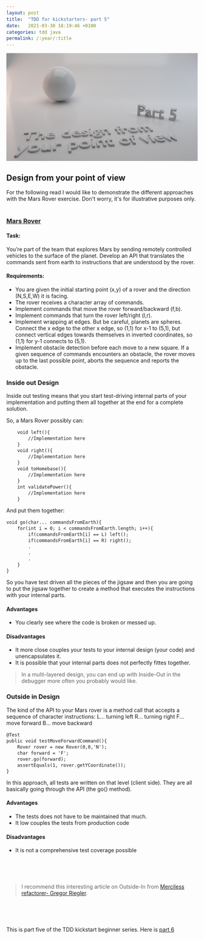```yaml
---
layout: post
title:  "TDD for kickstarters- part 5"
date:   2021-03-30 18:19:46 +0100
categories: tdd java
permalink: /:year/:title
---
```


![design from point of view](../images/TDD5-design-from-point-of-view.png)

## Design from your point of view

For the following read I would like to demonstrate the different approaches with the Mars Rover exercise.
Don't worry, it's for illustrative purposes only.
<br>
<br>
### [Mars Rover](https://kata-log.rocks/mars-rover-kata)

#### Task:

You’re part of the team that explores Mars by sending remotely controlled vehicles to the surface of 
the planet. Develop an API that translates the commands sent from earth to instructions that are 
understood by the rover.

#### Requirements:

* You are given the initial starting point (x,y) of a rover and the direction (N,S,E,W) it is facing.
* The rover receives a character array of commands.
* Implement commands that move the rover forward/backward (f,b).
* Implement commands that turn the rover left/right (l,r).
* Implement wrapping at edges. But be careful, planets are spheres. Connect the x edge to the other x edge, so (1,1) for x-1 to (5,1), but connect vertical edges towards themselves in inverted coordinates, so (1,1) for y-1 connects to (5,1).
* Implement obstacle detection before each move to a new square. If a given sequence of commands encounters an obstacle, the rover moves up to the last possible point, aborts the sequence and reports the obstacle.

### Inside out Design

Inside out testing means that you start test-driving internal
parts of your implementation and putting them all together at the end
for a complete solution.

So, a Mars Rover possibly can:

    
        void left(){
            //Implementation here
        }
        void right(){
            //Implementation here
        }
        void toHomebase(){
            //Implementation here
        }
        int validatePower(){
            //Implementation here
        }



And put them together:

    void go(char... commandsFromEarth){
        for(int i = 0; i < commandsFromEarth.length; i++){
            if(commandsFromEarth[i] == L) left();
            if(commandsFromEarth[i] == R) right();
            .
            .
            .
        }
    }

So you have test driven all the pieces of the jigsaw 
and then you are going to put the jigsaw together to create a method that executes the instructions
with your internal parts.

#### Advantages
* You clearly see where the code is broken or messed up.

#### Disadvantages
* It more close couples your tests to your internal design (your code) and unencapsulates it.
* It is possible that your internal parts does not perfectly fittes together.

> In a multi-layered design, you can end up with Inside-Out in the debugger more often you probably would like.

### Outside in Design

The kind of the API to your Mars rover is a method call that
accepts a sequence of character instructions:
L... turning left
R... turning right
F... move forward
B... move backward
 
    @Test
    public void testMoveForwardCommand(){
        Rover rover = new Rover(0,0,'N');
        char forward = 'F';
        rover.go(forward);
        assertEquals(1, rover.getYCoordinate());
    }

In this approach, all tests are written on that level (client side). They are all
basically going through the API (the go() method).

#### Advantages
* The tests does not have to be maintained that much.
* It low couples the tests from production code

#### Disadvantages
* It is not a comprehensive test coverage possible
<br>
<br>
<br>

>I recommend this interesting article on Outside-In from [Merciless refactorer- Gregor Riegler](https://gregorriegler.com).

<br>
<br>
<br>

This is part five of the TDD kickstart beginner series. Here is [part 6](https://redseacomputing.github.io/2021/TDD6-test-doubles)